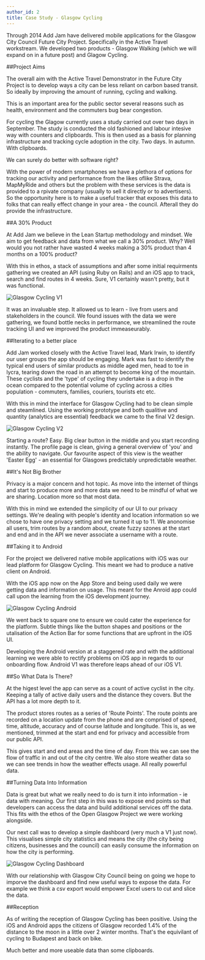 ```yaml
---
author_id: 2
title: Case Study - Glasgow Cycling
---
```

Through 2014 Add Jam have delivered mobile applications for the Glasgow City Council Future City Project. Specifically in the Active Travel workstream. We developed two products - Glasgow Walking (which we will expand on in a future post) and Glagow Cycling.

##Project Aims

The overall aim with the Active Travel Demonstrator in the Future City Project is to develop ways a city can be less reliant on carbon based transit. So ideally by improving the amount of running, cycling and walking.

This is an important area for the public sector several reasons such as health, environment and the commuters bug bear congestion.

For cycling the Glagow currently uses a study carried out over two days in September. The study is conducted the old fashioned and labour intesive way with counters and clipboards. This is then used as a basis for planning infrastructure and tracking cycle adoption in the city. Two days. In autumn. With clipboards.

We can surely do better with software right?

With the power of modern smartphones we have a plethora of options for tracking our activity and performance from the likes oflike Strava, MapMyRide and others but the problem with these services is the data is provided to a rpivate company (usually to sell it directly or to advertisers). So the opportunity here is to make a useful tracker that exposes this data to folks that can really effect change in your area - the council. Afterall they do provide the infrastructure.

##A 30% Product

At Add Jam we believe in the Lean Startup methodology and mindset. We aim to get feedback and data from what we call a 30% product. Why? Well would you not rather have wasted 4 weeks making a 30% product than 4 months on a 100% product?

With this in ethos, a stack of assumptions and after some initial requirments gathering  we created an API (using Ruby on Rails) and an iOS app to track, search and find routes in 4 weeks. Sure, V1 certainly wasn't pretty, but it was functional.

![Glasgow Cycling V1](/images/blog/cycling-app-v1.png "Glasgow Cycling V1")

It was an invaluable step. It allowed us to learn - live from users and stakeholders in the council. We found issues with the data we were gathering, we found bottle necks in performance, we streamlined the route tracking UI and we improved the product immeaseurably.

##Iterating to a better place

Add Jam worked closely with the Active Travel lead, Mark Irwin, to identify our user groups the app should be engaging. Mark was fast to identify the typical end users of similar products as middle aged men, head to toe in lycra, tearing down the road in an attempt to become king of the mountain. These cyclists and the 'type' of cycling they undertake is a drop in the ocean compared to the potential volume of cycling across a cities population - commuters, families, couriers, tourists etc etc.

With this in mind the interface for Glasgow Cycling had to be clean simple and steamlined. Using the working prototype and both qualitive and quantity (analytics are essential) feedback we came to the final V2 design.

![Glasgow Cycling V2](/images/blog/cycling-app-v2.png "Glasgow Cycling V2")

Starting a route? Easy. Big clear button in the middle and you start recording instantly. The profile page is clean, giving a general overview of 'you' and the ability to navigate. Our favourite aspect of this view is the weather 'Easter Egg' - an essential for Glasgows predictably unpredictable weather.

##It's Not Big Brother

Privacy is a major concern and hot topic. As move into the internet of things and start to produce more and more data we need to be mindful of what we are sharing. Location more so that most data.

With this in mind we extended the simplicity of our UI to our privacy settings. We're dealing with people's identity and location information so we chose to have one privacy setting and we turned it up to 11. We anonomise all users, trim routes by a random about, create fuzzy szones at the start and end and in the API we never associate a username with a route.

##Taking it to Android

For the project we delivered native mobile applications with iOS was our lead platform for Glasgow Cycling. This meant we had to produce a native client on Android.

With the iOS app now on the App Store and being used daily we were getting data and information on usage. This meant for the Anroid app could call upon the learning from the iOS development journey.

![Glasgow Cycling Android](/images/blog/cycling-app-android.png "Glasgow Cycling Android")

We went back to square one to ensure we could cater the experience for the platform. Subtle things like the button shapes and positions or the utalisation of the Action Bar for some functions that are upfront in the iOS UI.

Developing the Android version at a staggered rate and with the additional learning we were able to rectify problems on iOS app in regards to our onboarding flow. Android V1 was therefore leaps ahead of our iOS V1.

##So What Data Is There?

At the higest level the app can serve as a count of active cyclist in the city. Keeping a tally of active daily users and the distance they covers. But the API has a lot more depth to it.

The product stores routes as a series of 'Route Points'. The route points are recorded on a location update from the phone and are comprised of speed, time, altitude, accuracy and of course latitude and longitude. This is, as we mentioned, trimmed at the start and end for privacy and accessible from our public API.

This gives start and end areas and the time of day. From this we can see the flow of traffic in and out of the city centre. We also store weather data so we can see trends in how the weather effects usage. All really powerful data.

##Turning Data Into Information

Data is great but what we really need to do is turn it into information - ie data with meaning. Our first step in this was to expose end points so that developers can access the data and build additional services off the data. This fits with the ethos of the Open Glasgow Project we were working alongside.

Our next call was to develop a simple dashboard (very much a V1 just now). This visualises simple city statistics and means the city (the city being citizens, businesses and the council) can easily consume the information on how the city is performing.

![Glasgow Cycling Dashboard](/images/blog/cycling-dashboard.png "Glasgow Cycling Dashboard")

With our relationship with Glasgow City Council being on going we hope to imporve the dashboard and find new useful ways to expose the data. For example we think a csv export would empower Excel users to cut and slice the data.

##Reception

As of writing the reception of Glasgow Cycling has been positive. Using the iOS and Android apps the citizens of Glasgow recorded 1.4% of the distance to the moon in a little over 2 winter months. That's the equivilant of cycling to Budapest and back on bike.

Much better and more useable data than some clipboards. 
